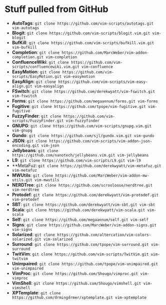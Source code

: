 # Stuff pulled from GitHub

* **AutoTags**:       `git clone https://github.com/vim-scripts/autotags.git vim-autotags`
* **Blogit**:         `git clone https://github.com/vim-scripts/blogit.vim.git vim-blogit`
* **BufKill**:        `git clone https://github.com/vim-scripts/bufkill.vim.git vim-bufkill`
* **Completion**:     `git clone https://github.com/MarcWeber/vim-addon-completion.git vim-completion`
* **ConfluenceWiki**: `git clone https://github.com/vim-scripts/confluencewiki.vim.git vim-confluence`
* **EasyMotion**:     `git clone https://github.com/vim-scripts/EasyMotion.git vim-easymotion`
* **EasyAlign**:      `git clone https://github.com/vim-scripts/vim-easy-align.git vim-easyalign`
* **FSwitch**:        `git clone https://github.com/derekwyatt/vim-fswitch.git vim-fswitch`
* **Forms**:          `git clone https://github.com/megaannum/forms.git vim-forms`
* **Fugitive**:       `git clone https://github.com/tpope/vim-fugitive.git vim-fugitive`
* **FuzzyFinder**:    `git clone https://github.com/vim-scripts/FuzzyFinder.git vim-fuzzyfinder`
* **GNUPG**:          `git clone https://github.com/vim-scripts/gnupg.vim.git vim-gnupg`
* **Gundo**:          `git clone https://github.com/sjl/gundo.vim.git vim-gundo`
* **JSON**:           `git clone https://github.com/vim-scripts/vim-addon-json-encoding.git vim-json`
* **Jellybeans**:     `git clone https://github.com/nanotech/jellybeans.vim.git vim-jellybeans`
* **L9**:             `git clone https://github.com/vim-scripts/L9.git vim-l9`
* **MetaFuz:          `git clone https://github.com/derekwyatt/vim-metafuz.git vim-metafuz`
* **MWUtils**:        `git clone https://github.com/MarcWeber/vim-addon-mw-utils.git vim-mwutils`
* **NERDTree**:       `git clone https://github.com/scrooloose/nerdtree.git vim-nerdtree`
* **Protodef**:       `git clone https://github.com/derekwyatt/vim-protodef.git vim-protodef`
* **SBT**:            `git clone https://github.com/derekwyatt/vim-sbt.git vim-sbt`
* **Scala**:          `git clone https://github.com/derekwyatt/vim-scala.git vim-scala`
* **Self**:           `git clone https://github.com/megaannum/self.git vim-self`
* **Signs**:          `git clone https://github.com/MarcWeber/vim-addon-signs.git vim-signs`
* **Solarized**:      `git clone https://github.com/altercation/vim-colors-solarized.git vim-solarized`
* **Surround**:       `git clone https://github.com/tpope/vim-surround.git vim-surround`
* **TwitVim**:        `git clone https://github.com/vim-scripts/TwitVim.git vim-twitvim`
* **Unimpaired**:     `git clone https://github.com/tpope/vim-unimpaired.git vim-unimpaired`
* **VimProc**:        `git clone https://github.com/Shougo/vimproc.git vim-vimproc`
* **VimShell**:       `git clone https://github.com/Shougo/vimshell.git vim-vimshell`
* **XPTemplate**:     `git clone https://github.com/drmingdrmer/xptemplate.git vim-xptemplate`
